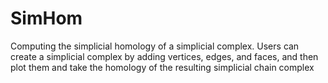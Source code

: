 # SimHom
Computing the simplicial homology of a simplicial complex. Users can create a simplicial complex by adding vertices, edges, and faces, and then plot them and take the homology of the resulting simplicial chain complex
